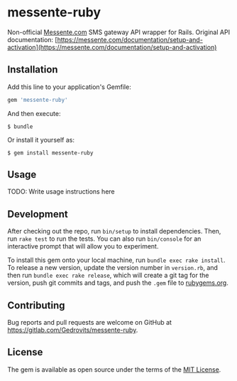 # messente-ruby

Non-official [Messente.com](https://messente.com) SMS gateway API wrapper for Rails.
Original API documentation: [https://messente.com/documentation/setup-and-activation](https://messente.com/documentation/setup-and-activation)

## Installation

Add this line to your application's Gemfile:

```ruby
gem 'messente-ruby'
```

And then execute:

    $ bundle

Or install it yourself as:

    $ gem install messente-ruby

## Usage

TODO: Write usage instructions here

## Development

After checking out the repo, run `bin/setup` to install dependencies. Then, run `rake test` to run the tests. You can also run `bin/console` for an interactive prompt that will allow you to experiment.

To install this gem onto your local machine, run `bundle exec rake install`. To release a new version, update the version number in `version.rb`, and then run `bundle exec rake release`, which will create a git tag for the version, push git commits and tags, and push the `.gem` file to [rubygems.org](https://rubygems.org).

## Contributing

Bug reports and pull requests are welcome on GitHub at https://gitlab.com/Gedrovits/messente-ruby.


## License

The gem is available as open source under the terms of the [MIT License](http://opensource.org/licenses/MIT).
